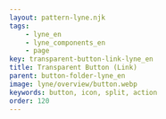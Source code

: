 ```yaml
---
layout: pattern-lyne.njk
tags: 
    - lyne_en
    - lyne_components_en
    - page
key: transparent-button-link-lyne_en
title: Transparent Button (Link)
parent: button-folder-lyne_en
image: lyne/overview/button.webp
keywords: button, icon, split, action
order: 120
---
```

